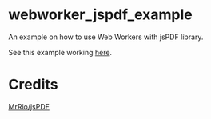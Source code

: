 # webworker_jspdf_example
An example on how to use Web Workers with jsPDF library.

See this example working [here](http://webworker_jspdf.jstarcher.com/).

# Credits
[MrRio/jsPDF](https://github.com/MrRio/jsPDF)
